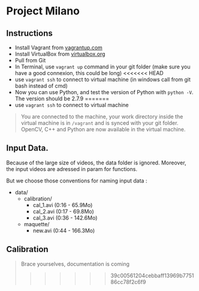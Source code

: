 # Project Milano

## Instructions
* Install Vagrant from [vagrantup.com](https://www.vagrantup.com)
* Install VirtualBox from [virtualbox.org](https://www.virtualbox.org)
* Pull from Git
* In Terminal, use `vagrant up` command in your git folder (make sure you have a good connexion, this could be long)
<<<<<<< HEAD
* use `vagrant ssh` to connect to virtual machine (in windows call from git bash instead of cmd)
* Now you can use Python, and test the version of Python with `python -V`. The version should be 2.7.9
=======
* use `vagrant ssh` to connect to virtual machine

> You are connected to the machine, your work directory inside the virtual machine is in `/vagrant` and is synced with your git folder.
OpenCV, C++ and Python are now available in the virtual machine.

## Input Data.
Because of the large size of videos, the data folder is ignored.
Moreover, the input videos are adressed in param for functions.

But we choose those conventions for naming input data :
* data/
  * calibration/
    * cal_1.avi (0:16 - 65.9Mo)
    * cal_2.avi (0:17 - 69.8Mo)
    * cal_3.avi (0:36 - 142.6Mo)
  * maquette/
    * new.avi (0:44 - 166.3Mo)

## Calibration
> Brace yourselves, documentation is coming
>>>>>>> 39c00561204cebbaff13969b775186cc78f2c6f9
